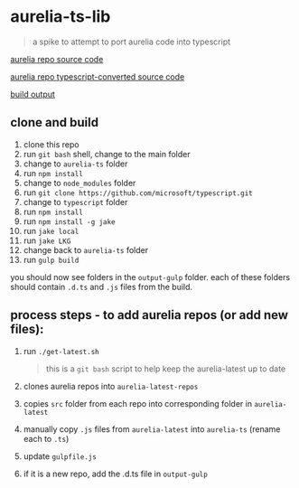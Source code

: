 # aurelia-ts-lib

> a spike to attempt to port aurelia code into typescript

[aurelia repo source code](https://github.com/cmichaelgraham/aurelia-ts-port/tree/master/aurelia-latest)

[aurelia repo typescript-converted source code](https://github.com/cmichaelgraham/aurelia-ts-port/tree/master/aurelia-ts)

[build output](https://github.com/cmichaelgraham/aurelia-ts-port/tree/master/aurelia-ts/output-gulp)

## clone and build

1. clone this repo
2. run `git bash` shell, change to the main folder
3. change to `aurelia-ts` folder
4. run `npm install`
5. change to `node_modules` folder
6. run `git clone https://github.com/microsoft/typescript.git`
7. change to `typescript` folder
8. run `npm install`
9. run `npm install -g jake`
10. run `jake local`
11. run `jake LKG`
12. change back to `aurelia-ts` folder
13. run `gulp build`

you should now see folders in the `output-gulp` folder.  each of these folders should contain `.d.ts` and `.js` files from the build.

## process steps - to add aurelia repos (or add new files):

1. run `./get-latest.sh`
    > this is a `git bash` script to help keep the aurelia-latest up to date

  1. clones aurelia repos into `aurelia-latest-repos`
  2. copies `src` folder from each repo into corresponding folder in `aurelia-latest`
3. manually copy `.js` files from `aurelia-latest` into `aurelia-ts` (rename each to `.ts`)
4. update `gulpfile.js`
5. if it is a new repo, add the <repo>.d.ts file in `output-gulp`
